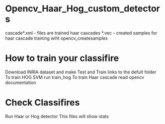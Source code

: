 # Opencv_Haar_Hog_custom_detectors

cascade*.xml - files are trained haar cascades
*.vec - created samples for haar cascade training wiht opencv_createsamples

# How to train your classifire

Download INRIA dataset and make Test and Train links to the defult folder
To train HOG SVM run train_hog
To train Haar cascade read opencv documentation

# Check Classifires

Run Haar or Hog detector
This files will show stats
